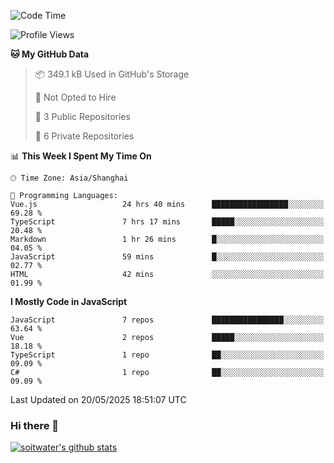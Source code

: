 <!--START_SECTION:waka-->
![Code Time](http://img.shields.io/badge/Code%20Time-5%2C037%20hrs%2056%20mins-blue)

![Profile Views](http://img.shields.io/badge/Profile%20Views-0-blue)

**🐱 My GitHub Data** 

> 📦 349.1 kB Used in GitHub's Storage 
 > 
> 🚫 Not Opted to Hire
 > 
> 📜 3 Public Repositories 
 > 
> 🔑 6 Private Repositories 
 > 
📊 **This Week I Spent My Time On** 

```text
🕑︎ Time Zone: Asia/Shanghai

💬 Programming Languages: 
Vue.js                   24 hrs 40 mins      █████████████████░░░░░░░░   69.28 % 
TypeScript               7 hrs 17 mins       █████░░░░░░░░░░░░░░░░░░░░   20.48 % 
Markdown                 1 hr 26 mins        █░░░░░░░░░░░░░░░░░░░░░░░░   04.05 % 
JavaScript               59 mins             █░░░░░░░░░░░░░░░░░░░░░░░░   02.77 % 
HTML                     42 mins             ░░░░░░░░░░░░░░░░░░░░░░░░░   01.99 % 
```

**I Mostly Code in JavaScript** 

```text
JavaScript               7 repos             ████████████████░░░░░░░░░   63.64 % 
Vue                      2 repos             █████░░░░░░░░░░░░░░░░░░░░   18.18 % 
TypeScript               1 repo              ██░░░░░░░░░░░░░░░░░░░░░░░   09.09 % 
C#                       1 repo              ██░░░░░░░░░░░░░░░░░░░░░░░   09.09 % 
```




 Last Updated on 20/05/2025 18:51:07 UTC
<!--END_SECTION:waka-->

### Hi there 👋
[![soitwater's github stats](https://github-readme-stats.vercel.app/api?username=soitwater)](https://github.com/soitwater/github-readme-stats)
